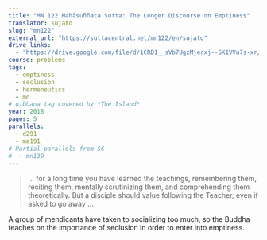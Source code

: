 ```yaml
---
title: "MN 122 Mahāsuññata Sutta: The Longer Discourse on Emptiness"
translator: sujato
slug: "mn122"
external_url: "https://suttacentral.net/mn122/en/sujato"
drive_links:
  - "https://drive.google.com/file/d/1CRD1__sVb7UgzMjerxj--SK1VVu7s-xr/view?usp=drivesdk"
course: problems
tags:
  - emptiness
  - seclusion
  - hermeneutics
  - mn
# nibbana tag covered by *The Island*
year: 2018
pages: 5
parallels:
  - d291
  - ma191
# Partial parallels from SC
#  - mn139
---
```


> ... for a long time you have learned the teachings, remembering them, reciting them, mentally scrutinizing them, and comprehending them theoretically. But a disciple should value following the Teacher, even if asked to go away ...

A group of mendicants have taken to socializing too much, so the Buddha teaches on the importance of seclusion in order to enter into emptiness.

